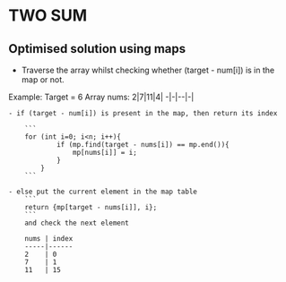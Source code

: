 # TWO SUM
## Optimised solution using maps
            
- Traverse the array whilst checking whether (target - num[i]) is in the map or not.

Example: 
Target = 6
Array nums:
2|7|11|4|
-|-|--|-|

    - if (target - num[i]) is present in the map, then return its index

        ```
        for (int i=0; i<n; i++){
                if (mp.find(target - nums[i]) == mp.end()){
                    mp[nums[i]] = i;
                }
            }
        ```

    - else put the current element in the map table
        ```
        return {mp[target - nums[i]], i};
        ```
        and check the next element

        nums | index
        -----|------
        2    | 0    
        7    | 1    
        11   | 15   





